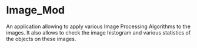 # Image_Mod

An application allowing to apply various Image Processing Algorithms to the images.
It also allows to check the image histogram and various statistics of the objects on these images.
